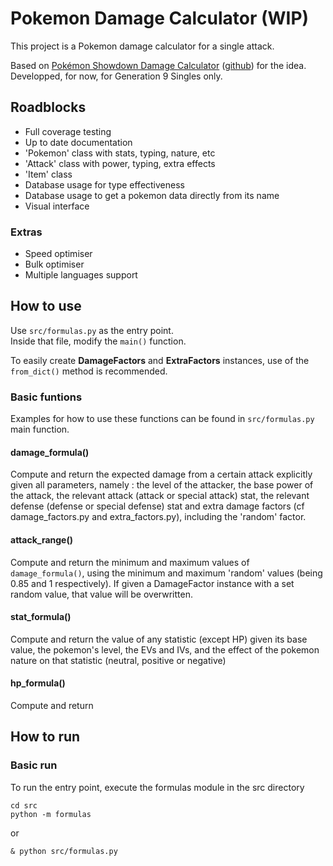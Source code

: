 # Pokemon Damage Calculator (WIP)

This project is a Pokemon damage calculator for a single attack.

Based on [Pokémon Showdown Damage Calculator](https://calc.pokemonshowdown.com) ([github](https://github.com/smogon/damage-calc)) for the idea. Developped, for now, for Generation 9 Singles only.

## Roadblocks

- Full coverage testing
- Up to date documentation
- 'Pokemon' class with stats, typing, nature, etc
- 'Attack' class with power, typing, extra effects
- 'Item' class
- Database usage for type effectiveness
- Database usage to get a pokemon data directly from its name
- Visual interface

### Extras

- Speed optimiser
- Bulk optimiser
- Multiple languages support

## How to use

Use `src/formulas.py` as the entry point.  
Inside that file, modify the `main()` function.

To easily create **DamageFactors** and **ExtraFactors** instances, use of the `from_dict()` method is recommended.

### Basic funtions

Examples for how to use these functions can be found in `src/formulas.py` main function.

#### damage_formula()

Compute and return the expected damage from a certain attack explicitly given all parameters, namely : the level of the attacker, the base power of the attack, the relevant attack (attack or special attack) stat, the relevant defense (defense or special defense) stat and extra damage factors (cf damage_factors.py and extra_factors.py), including the 'random' factor.

#### attack_range()

Compute and return the minimum and maximum values of `damage_formula()`, using the minimum and maximum 'random' values (being 0.85 and 1 respectively).
If given a DamageFactor instance with a set random value, that value will be overwritten.

#### stat_formula()

Compute and return the value of any statistic (except HP) given its base value, the pokemon's level, the EVs and IVs, and the effect of the pokemon nature on that statistic (neutral, positive or negative)

#### hp_formula()

Compute and return

## How to run

### Basic run

To run the entry point, execute the formulas module in the src directory

```shell
cd src
python -m formulas
```

or

```shell
& python src/formulas.py
```
